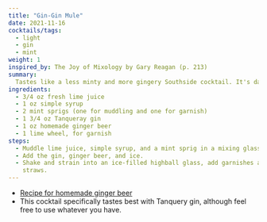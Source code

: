 ```yaml
---
title: "Gin-Gin Mule"
date: 2021-11-16
cocktails/tags:
  - light
  - gin
  - mint
weight: 1
inspired_by: The Joy of Mixology by Gary Reagan (p. 213)
summary:
  Tastes like a less minty and more gingery Southside cocktail. It's dayum good.
ingredients:
  - 3/4 oz fresh lime juice
  - 1 oz simple syrup
  - 2 mint sprigs (one for muddling and one for garnish)
  - 1 3/4 oz Tanqueray gin
  - 1 oz homemade ginger beer
  - 1 lime wheel, for garnish
steps:
  - Muddle lime juice, simple syrup, and a mint sprig in a mixing glass.
  - Add the gin, ginger beer, and ice.
  - Shake and strain into an ice-filled highball glass, add garnishes and
    straws.
---
```


- [Recipe for homemade ginger beer](/cocktails/ginger_beer)
- This cocktail specifically tastes best with Tanquery gin, although feel free
  to use whatever you have.

